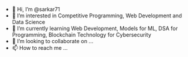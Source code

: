 - 👋 Hi, I’m @sarkar71
- 👀 I’m interested in Competitive Programming, Web Development and Data Science
- 🌱 I’m currently learning Web Development, Models for ML, DSA for Programming, Blockchain Technology for Cybersecurity
- 💞️ I’m looking to collaborate on ...
- 📫 How to reach me ...

<!---
sarkar71/sarkar71 is a ✨ special ✨ repository because its `README.md` (this file) appears on your GitHub profile.
You can click the Preview link to take a look at your changes.
--->
